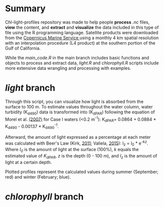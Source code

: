 # Summary
Chl-light-profiles repository was made to help people **process** *.nc* files, **view** the content, and **extract** and **visualize** the data included in this type of file using the R programming language. Satellite products were downloaded from the [Copernicus Marine Service ](https://data.marine.copernicus.eu/products) using a monthly 4 km spatial resolution with an interpolation procedure (L4 product) at the southern portion of the Gulf of California.

While the *main_code.R* in the main branch includes basic functions and objects to process and extract data, *light.R* and *chlorophyll.R* scripts include more extensive data wrangling and processing with examples.

# *light* branch
Through this script, you can visualize how light is absorbed from the surface to 100 m. To estimate values throughout the water column, water turbidity (K<sub>d490</sub>) data is transformed into (K<sub>dPAR</sub>) following the equation of Morel et al. [(2007)](https://www.researchgate.net/publication/228069006_Examining_the_consistency_of_products_derived_from_various_ocean_color_sensors_in_open_ocean_Case_1_waters_in_the_perspective_of_a_multi-sensor_approach) for Case I waters (<0.2 m<sup>-1</sup>): K<sub>dPAR</sub>= 0.0864 + 0.0884 * K<sub>d490</sub> - 0.00137 * K<sub>d490</sub><sup>-1</sup>.

Afterward, the amount of light expressed as a percentage at each meter was calculated with Beer's Law (Kirk, [2011](https://www.researchgate.net/publication/281709482_Light_and_Photosynthesis_in_Aquatic_Systems); Valiela, [2015](https://www.researchgate.net/publication/304875880_Marine_Ecological_Processes)): I<sub>z</sub> = I<sub>0</sub> * e<sup>-kz</sup>. Where *I<sub>0</sub>* is the amount of light at the surface (100%), *k* equals the estimated value of *K<sub>dPAR</sub>*, *z* is the depth (0 - 100 m), and *I<sub>z</sub>* is the amount of light at a certain depth.

Plotted profiles represent the calculated values during summer (September; red) and winter (February; blue).

# *chlorophyll* branch
